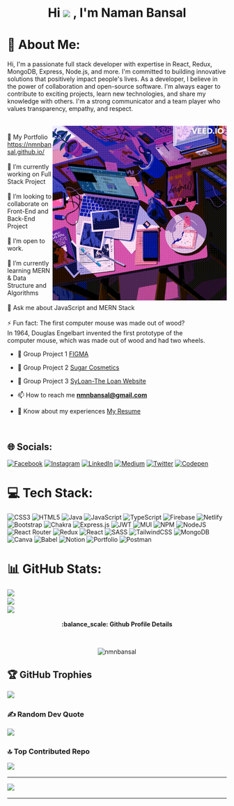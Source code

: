<h1 align="center">Hi <img src="https://media.giphy.com/media/hvRJCLFzcasrR4ia7z/giphy.gif" width="35"> , I'm Naman Bansal</h1>


# 💫 About Me: 
 Hi,  I'm a passionate full stack developer with expertise in  React, Redux, MongoDB, Express, Node.js, and more. I'm committed to building innovative solutions that positively impact people's lives. As a developer, I believe in the power of collaboration and open-source software. I'm always eager to contribute to exciting projects, learn new technologies, and share my knowledge with others. I'm a strong communicator and a team player who values transparency, empathy, and respect.<br><br>
 
  <img align="right" src="https://github.com/Abhikarnwal/Abhikarnwal/blob/main/screen%20open%20(1).gif" height="400" width="400" />
 
 <br>💼 My Portfolio https://nmnbansal.github.io/ <br><br>🔭 I’m currently working on Full Stack Project<br><br>👯 I’m looking to collaborate on Front-End and Back-End Project<br><br>🤝 I’m open to work.<br><br>🌱 I’m currently learning MERN & Data Structure and Algorithms<br><br>💬 Ask me about JavaScript and MERN Stack<br><br>⚡ Fun fact: The first computer mouse was made out of wood? <br>  In 1964, Douglas Engelbart invented the first prototype of the  <br> computer mouse, which was made out of wood and had two wheels.<br>
  

- 🤝 Group Project 1 [FIGMA](https://legendary-malabi-cfb639.netlify.app/)

- 🤝 Group Project 2 [Sugar Cosmetics](https://nimble-lolly-366135.netlify.app/)

- 🤝 Group Project 3 [SyLoan-The Loan Website](https://syloan.netlify.app/)
  

- 📫 How to reach me **nmnbansal@gmail.com**

- 📄 Know about my experiences [My Resume](https://drive.google.com/file/d/1DlZrhqfNkEfIKQ7zpzYQXXkMfITDIaoi/view?usp=sharing)

<br/>  

## 🌐 Socials:
[![Facebook](https://img.shields.io/badge/Facebook-%231877F2.svg?logo=Facebook&logoColor=white)](https://www.facebook.com/naman.bansal.7146/) [![Instagram](https://img.shields.io/badge/Instagram-%23E4405F.svg?logo=Instagram&logoColor=white)](https://www.instagram.com/nmnbansal/) [![LinkedIn](https://img.shields.io/badge/LinkedIn-%230077B5.svg?logo=linkedin&logoColor=white)](https://www.linkedin.com/in/naman-bansal-b52a8390/) [![Medium](https://img.shields.io/badge/Medium-12100E?logo=medium&logoColor=white)](https://medium.com/@nmnbansal) [![Twitter](https://img.shields.io/badge/Twitter-%231DA1F2.svg?logo=Twitter&logoColor=white)](https://twitter.com/nmnbansal) [![Codepen](https://img.shields.io/badge/Codepen-000000?style=for-the-badge&logo=codepen&logoColor=white)](https://codepen.io/Naman-Bansal-the-vuer) 

# 💻 Tech Stack:
![CSS3](https://img.shields.io/badge/css3-%231572B6.svg?style=for-the-badge&logo=css3&logoColor=white) ![HTML5](https://img.shields.io/badge/html5-%23E34F26.svg?style=for-the-badge&logo=html5&logoColor=white) ![Java](https://img.shields.io/badge/java-%23ED8B00.svg?style=for-the-badge&logo=java&logoColor=white) ![JavaScript](https://img.shields.io/badge/javascript-%23323330.svg?style=for-the-badge&logo=javascript&logoColor=%23F7DF1E) ![TypeScript](https://img.shields.io/badge/typescript-%23007ACC.svg?style=for-the-badge&logo=typescript&logoColor=white) ![Firebase](https://img.shields.io/badge/firebase-%23039BE5.svg?style=for-the-badge&logo=firebase) ![Netlify](https://img.shields.io/badge/netlify-%23000000.svg?style=for-the-badge&logo=netlify&logoColor=#00C7B7) ![Bootstrap](https://img.shields.io/badge/bootstrap-%23563D7C.svg?style=for-the-badge&logo=bootstrap&logoColor=white) ![Chakra](https://img.shields.io/badge/chakra-%234ED1C5.svg?style=for-the-badge&logo=chakraui&logoColor=white) ![Express.js](https://img.shields.io/badge/express.js-%23404d59.svg?style=for-the-badge&logo=express&logoColor=%2361DAFB) ![JWT](https://img.shields.io/badge/JWT-black?style=for-the-badge&logo=JSON%20web%20tokens) ![MUI](https://img.shields.io/badge/MUI-%230081CB.svg?style=for-the-badge&logo=material-ui&logoColor=white) ![NPM](https://img.shields.io/badge/NPM-%23000000.svg?style=for-the-badge&logo=npm&logoColor=white) ![NodeJS](https://img.shields.io/badge/node.js-6DA55F?style=for-the-badge&logo=node.js&logoColor=white) ![React Router](https://img.shields.io/badge/React_Router-CA4245?style=for-the-badge&logo=react-router&logoColor=white) ![Redux](https://img.shields.io/badge/redux-%23593d88.svg?style=for-the-badge&logo=redux&logoColor=white) ![React](https://img.shields.io/badge/react-%2320232a.svg?style=for-the-badge&logo=react&logoColor=%2361DAFB) ![SASS](https://img.shields.io/badge/SASS-hotpink.svg?style=for-the-badge&logo=SASS&logoColor=white) ![TailwindCSS](https://img.shields.io/badge/tailwindcss-%2338B2AC.svg?style=for-the-badge&logo=tailwind-css&logoColor=white) ![MongoDB](https://img.shields.io/badge/MongoDB-%234ea94b.svg?style=for-the-badge&logo=mongodb&logoColor=white) ![Canva](https://img.shields.io/badge/Canva-%2300C4CC.svg?style=for-the-badge&logo=Canva&logoColor=white) ![Babel](https://img.shields.io/badge/Babel-F9DC3e?style=for-the-badge&logo=babel&logoColor=black) ![Notion](https://img.shields.io/badge/Notion-%23000000.svg?style=for-the-badge&logo=notion&logoColor=white) ![Portfolio](https://img.shields.io/badge/Portfolio-%23000000.svg?style=for-the-badge&logo=firefox&logoColor=#FF7139) ![Postman](https://img.shields.io/badge/Postman-FF6C37?style=for-the-badge&logo=postman&logoColor=white)
# 📊 GitHub Stats:
![](https://github-readme-stats.vercel.app/api?username=nmnbansal&theme=jolly&hide_border=false&include_all_commits=false&count_private=false)<br/>
![](https://github-readme-streak-stats.herokuapp.com/?user=nmnbansal&theme=jolly&hide_border=false)<br/>
![](https://github-readme-stats.vercel.app/api/top-langs/?username=nmnbansal&theme=jolly&hide_border=false&include_all_commits=false&count_private=false&layout=compact)
<div>
  <p align='center'><b> :balance_scale: Github Profile Details</b></p><br/>
  <p align="center"><img width="800px" src="https://github-profile-summary-cards.vercel.app/api/cards/profile-details?username=nmnbansal&theme=github_dark" alt="nmnbansal" align = "center"/></p>
</div>

## 🏆 GitHub Trophies
![](https://github-profile-trophy.vercel.app/?username=nmnbansal&theme=tokyonight&no-frame=false&no-bg=true&margin-w=4)

### ✍️ Random Dev Quote
![](https://quotes-github-readme.vercel.app/api?type=horizontal&theme=radical)

### 🔝 Top Contributed Repo
![](https://github-contributor-stats.vercel.app/api?username=nmnbansal&limit=5&theme=dark&combine_all_yearly_contributions=true)

---
[![](https://visitcount.itsvg.in/api?id=nmnbansal&icon=0&color=12)](https://visitcount.itsvg.in)

----
